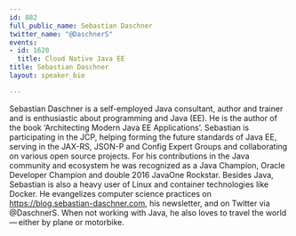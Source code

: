 ```yaml
---
id: 882
full_public_name: Sebastian Daschner
twitter_name: "@DaschnerS"
events:
- id: 1620
  title: Cloud Native Java EE
title: Sebastian Daschner
layout: speaker_bio

---
```

Sebastian Daschner is a self-employed Java consultant, author and trainer and is enthusiastic about programming and Java (EE). He is the author of the book ‘Architecting Modern Java EE Applications’. Sebastian is participating in the JCP, helping forming the future standards of Java EE, serving in the JAX-RS, JSON-P and Config Expert Groups and collaborating on various open source projects. For his contributions in the Java community and ecosystem he was recognized as a Java Champion, Oracle Developer Champion and double 2016 JavaOne Rockstar. Besides Java, Sebastian is also a heavy user of Linux and container technologies like Docker. He evangelizes computer science practices on https://blog.sebastian-daschner.com, his newsletter, and on Twitter via @DaschnerS. When not working with Java, he also loves to travel the world — either by plane or motorbike.